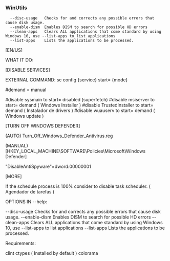 ### WinUtils ###
```
  --disc-usage   Checks for and corrects any possible errors that cause disk usage.
  --enable-dism  Enables DISM to search for possible HD errors
  --clean-apps   Clears ALL applications that come standard by using Windows 10, use --list-apps to list applications
  --list-apps    Lists the applications to be processed.
```


[EN/US]

WHAT IT DO:

[DISABLE SERVICES]

EXTERNAL COMMAND: sc config {service} start= {mode}

#demand = manual

#disable sysmain to start= disabled (superfetch)
#disable msiserver to start= demand ( Windows Installer )
#disable TrustedInstaller to start= demand ( Instalador de drivers )
#disable wuauserv to start= demand ( Windows update )

[TURN OFF WINDOWS DEFENDER]

(AUTO)
Turn_Off_Windows_Defender_Antivirus.reg

(MANUAL)
[HKEY_LOCAL_MACHINE\SOFTWARE\Policies\Microsoft\Windows Defender]

"DisableAntiSpyware"=dword:00000001

[MORE]
      
If the schedule process is 100% consider to disable task scheduler. ( Agendador de tarefas )


OPTIONS IN --help:

  --disc-usage   Checks for and corrects any possible errors that cause disk usage.
  --enable-dism  Enables DISM to search for possible HD errors
  --clean-apps   Clears ALL applications that come standard by using Windows 10, use --list-apps to list applications
  --list-apps    Lists the applications to be processed.

Requirements:

clint
ctypes ( Installed by default )
colorama

